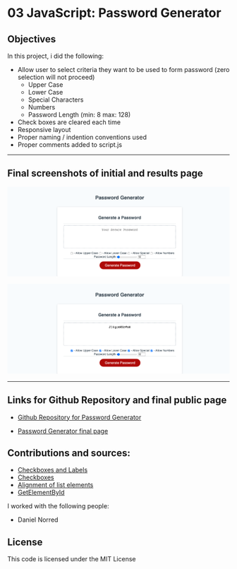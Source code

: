 # 03 JavaScript: Password Generator

## Objectives

In this project, i did the following:

- Allow user to select criteria they want to be used to form password (zero selection will not proceed)
    - Upper Case
    - Lower Case
    - Special Characters
    - Numbers
    - Password Length (min: 8 max: 128)
- Check boxes are cleared each time
- Responsive layout 
- Proper naming / indention conventions used
- Proper comments added to script.js

-----
## Final screenshots of initial and results page

![Screenshot of initial Password Generator webpage](./assets/images/password-generator-initial.png)

![Screenshot of final Password Generator webpage](./assets/images/password-generator-results.png)

-----
## Links for Github Repository and final public page

- [Github Repository for Password Generator](https://github.com/ksjefferies/password-generator)

- [Password Generator final page](https://ksjefferies.github.io/password-generator/)

## Contributions and sources:

- [Checkboxes and Labels](https://stackoverflow.com/questions/22321795/how-to-align-the-checkbox-and-label-in-same-line-in-html)
- [Checkboxes](https://www.w3schools.com/howto/howto_css_custom_checkbox.asp)
- [Alignment of list elements](https://stackoverflow.com/questions/3400548/how-to-vertically-align-li-elements-in-ul)
- [GetElementById](https://developer.mozilla.org/en-US/docs/Web/API/Document/getElementById)

I worked with the following people:
- Daniel Norred

## License
This code is licensed under the MIT License